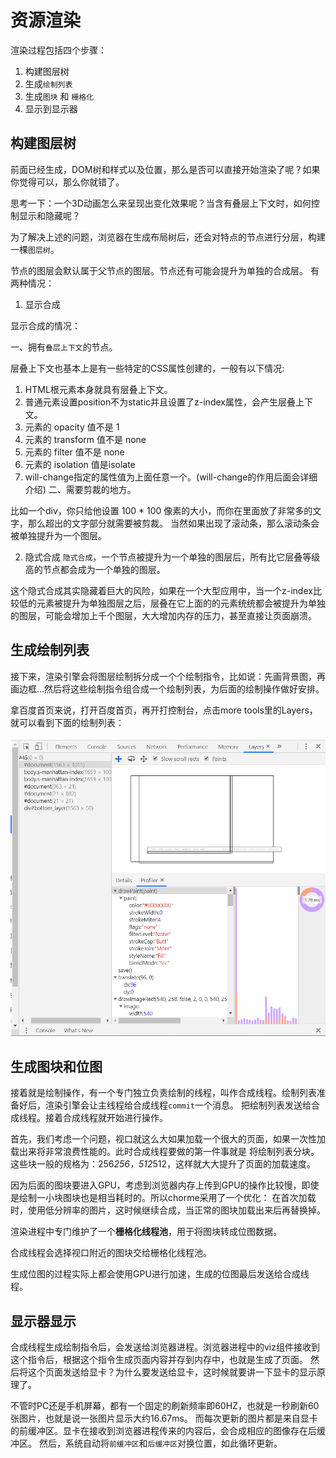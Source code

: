 # 资源渲染

渲染过程包括四个步骤：

1. 构建图层树
2. 生成`绘制列表`
3. 生成`图块` 和 `栅格化`
4. 显示到显示器
## 构建图层树

前面已经生成，DOM树和样式以及位置，那么是否可以直接开始渲染了呢？如果你觉得可以，那么你就错了。

思考一下：一个3D动画怎么来呈现出变化效果呢？当含有叠层上下文时，如何控制显示和隐藏呢？

为了解决上述的问题，浏览器在生成布局树后，还会对特点的节点进行分层，构建一棵`图层树`。

节点的图层会默认属于父节点的图层。节点还有可能会提升为单独的合成层。
有两种情况：

1. 显示合成

显示合成的情况：

一、拥有`叠层上下文`的节点。

层叠上下文也基本上是有一些特定的CSS属性创建的，一般有以下情况:

   1. HTML根元素本身就具有层叠上下文。
   2. 普通元素设置position不为static并且设置了z-index属性，会产生层叠上下文。
   3. 元素的 opacity 值不是 1
   4. 元素的 transform 值不是 none
   5. 元素的 filter 值不是 none
   6. 元素的 isolation 值是isolate
   7. will-change指定的属性值为上面任意一个。(will-change的作用后面会详细介绍)
二、需要剪裁的地方。

比如一个div，你只给他设置 100 * 100 像素的大小，而你在里面放了非常多的文字，那么超出的文字部分就需要被剪裁。
当然如果出现了滚动条，那么滚动条会被单独提升为一个图层。

2. 隐式合成
`隐式合成`，一个节点被提升为一个单独的图层后，所有比它层叠等级高的节点都会成为一个单独的图层。

这个隐式合成其实隐藏着巨大的风险，如果在一个大型应用中，当一个z-index比较低的元素被提升为单独图层之后，层叠在它上面的的元素统统都会被提升为单独的图层，可能会增加上千个图层，大大增加内存的压力，甚至直接让页面崩溃。

## 生成绘制列表

接下来，渲染引擎会将图层绘制拆分成一个个绘制指令，比如说：先画背景图，再画边框...然后将这些绘制指令组合成一个绘制列表，为后面的绘制操作做好安排。

拿百度首页来说，打开百度首页，再开打控制台，点击more tools里的Layers，就可以看到下面的绘制列表：

![An image](./img/6C383C12-6A46-4080-B2C0-B8AD2CCA838C.png)

## 生成图块和位图

接着就是绘制操作，有一个专门独立负责绘制的线程，叫作合成线程。绘制列表准备好后，渲染引擎会让主线程给合成线程`commit`一个消息。
把绘制列表发送给合成线程。接着合成线程就开始进行操作。

首先，我们考虑一个问题，视口就这么大如果加载一个很大的页面，如果一次性加载出来将非常浪费性能的。此时合成线程要做的第一件事就是
将绘制列表分块。这些块一般的规格为：256*256，512*512，这样就大大提升了页面的加载速度。

因为后面的图块要进入GPU，考虑到浏览器内存上传到GPU的操作比较慢，即使是绘制一小块图块也是相当耗时的。所以chorme采用了一个优化：
在首次加载时，使用低分辨率的图片，这时候继续合成，当正常的图块加载出来后再替换掉。

渲染进程中专门维护了一个**栅格化线程池**，用于将图块转成位图数据。

合成线程会选择视口附近的图块交给栅格化线程池。

生成位图的过程实际上都会使用GPU进行加速，生成的位图最后发送给合成线程。

## 显示器显示

合成线程生成绘制指令后，会发送给浏览器进程。浏览器进程中的viz组件接收到这个指令后，根据这个指令生成页面内容并存到内存中，也就是生成了页面。
然后将这个页面发送给显卡？为什么要发送给显卡，这时候就要讲一下显卡的显示原理了。

不管时PC还是手机屏幕，都有一个固定的刷新频率即60HZ，也就是一秒刷新60张图片，也就是说一张图片显示大约16.67ms。
而每次更新的图片都是来自显卡的前缓冲区。显卡在接收到浏览器进程传来的内容后，会合成相应的图像存在后缓冲区。
然后，系统自动将`前缓冲区`和`后缓冲区`对换位置，如此循环更新。
